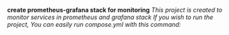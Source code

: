 **create prometheus-grafana stack for monitoring**
*This project is created to monitor services in prometheus and grafana stack*
*If you wish to run the project, You can easily run compose.yml with this command:*

<!--This content will not appear in the rendered Markdown-->
